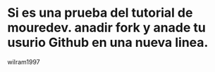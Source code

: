 # Si es una prueba del tutorial de mouredev. anadir fork y anade tu usurio Github en una nueva linea.
wilram1997
